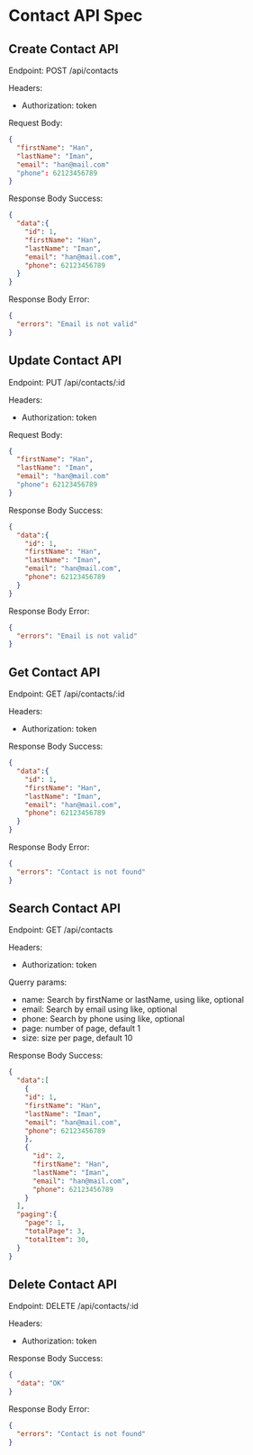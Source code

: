 # Contact API Spec

## Create Contact API

Endpoint: POST /api/contacts

Headers:
- Authorization: token

Request Body:

```json
{
  "firstName": "Han",
  "lastName": "Iman",
  "email": "han@mail.com"
  "phone": 62123456789
}
```

Response Body Success:

```json
{
  "data":{
    "id": 1,
    "firstName": "Han",
    "lastName": "Iman",
    "email": "han@mail.com",
    "phone": 62123456789
  }
}
```

Response Body Error:

```json
{
  "errors": "Email is not valid"
}
```

## Update Contact API

Endpoint: PUT /api/contacts/:id

Headers:
- Authorization: token

Request Body:

```json
{
  "firstName": "Han",
  "lastName": "Iman",
  "email": "han@mail.com"
  "phone": 62123456789
}
```

Response Body Success:

```json
{
  "data":{
    "id": 1,
    "firstName": "Han",
    "lastName": "Iman",
    "email": "han@mail.com",
    "phone": 62123456789
  }
}
```

Response Body Error:

```json
{
  "errors": "Email is not valid"
}
```

## Get Contact API

Endpoint: GET /api/contacts/:id

Headers:
- Authorization: token

Response Body Success:

```json
{
  "data":{
    "id": 1,
    "firstName": "Han",
    "lastName": "Iman",
    "email": "han@mail.com",
    "phone": 62123456789
  }
}
```

Response Body Error:

```json
{
  "errors": "Contact is not found"
}
```


## Search Contact API

Endpoint: GET /api/contacts

Headers:
- Authorization: token

Querry params:
- name: Search by firstName or lastName, using like, optional
- email: Search by email using like, optional
- phone: Search by phone using like, optional
- page: number of page, default 1
- size: size per page, default 10

Response Body Success:

```json
{
  "data":[
    {
    "id": 1,
    "firstName": "Han",
    "lastName": "Iman",
    "email": "han@mail.com",
    "phone": 62123456789
    },
    {
      "id": 2,
      "firstName": "Han",
      "lastName": "Iman",
      "email": "han@mail.com",
      "phone": 62123456789
    }
  ],
  "paging":{
    "page": 1,
    "totalPage": 3,
    "totalItem": 30,
  }
}
```

## Delete Contact API

Endpoint: DELETE /api/contacts/:id

Headers:
- Authorization: token

Response Body Success:

```json
{
  "data": "OK"
}
```

Response Body Error:

```json
{
  "errors": "Contact is not found"
}
```